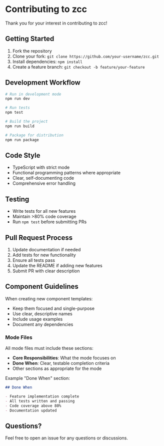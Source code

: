 # Contributing to zcc

Thank you for your interest in contributing to zcc!

## Getting Started

1. Fork the repository
2. Clone your fork: `git clone https://github.com/your-username/zcc.git`
3. Install dependencies: `npm install`
4. Create a feature branch: `git checkout -b feature/your-feature`

## Development Workflow

```bash
# Run in development mode
npm run dev

# Run tests
npm test

# Build the project
npm run build

# Package for distribution
npm run package
```

## Code Style

- TypeScript with strict mode
- Functional programming patterns where appropriate
- Clear, self-documenting code
- Comprehensive error handling

## Testing

- Write tests for all new features
- Maintain >80% code coverage
- Run `npm test` before submitting PRs

## Pull Request Process

1. Update documentation if needed
2. Add tests for new functionality
3. Ensure all tests pass
4. Update the README if adding new features
5. Submit PR with clear description

## Component Guidelines

When creating new component templates:
- Keep them focused and single-purpose
- Use clear, descriptive names
- Include usage examples
- Document any dependencies

### Mode Files

All mode files must include these sections:
- **Core Responsibilities**: What the mode focuses on
- **Done When**: Clear, testable completion criteria
- Other sections as appropriate for the mode

Example "Done When" section:
```markdown
## Done When

- Feature implementation complete
- All tests written and passing
- Code coverage above 80%
- Documentation updated
```

## Questions?

Feel free to open an issue for any questions or discussions.
